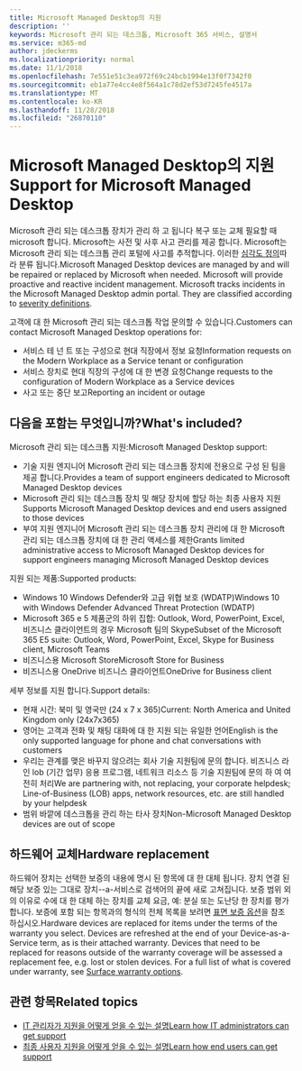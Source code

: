 ```yaml
---
title: Microsoft Managed Desktop의 지원
description: ''
keywords: Microsoft 관리 되는 데스크톱, Microsoft 365 서비스, 설명서
ms.service: m365-md
author: jdeckerms
ms.localizationpriority: normal
ms.date: 11/1/2018
ms.openlocfilehash: 7e551e51c3ea972f69c24bcb1994e13f0f7342f0
ms.sourcegitcommit: eb1a77e4cc4e8f564a1c78d2ef53d7245fe4517a
ms.translationtype: MT
ms.contentlocale: ko-KR
ms.lasthandoff: 11/28/2018
ms.locfileid: "26870110"
---
```

# <a name="support-for-microsoft-managed-desktop"></a><span data-ttu-id="25ae6-103">Microsoft Managed Desktop의 지원</span><span class="sxs-lookup"><span data-stu-id="25ae6-103">Support for Microsoft Managed Desktop</span></span>

<span data-ttu-id="25ae6-p101">Microsoft 관리 되는 데스크톱 장치가 관리 하 고 됩니다 복구 또는 교체 필요할 때 microsoft 합니다. Microsoft는 사전 및 사후 사고 관리를 제공 합니다. Microsoft는 Microsoft 관리 되는 데스크톱 관리 포털에 사고를 추적합니다. 이러한 [심각도 정의](#severity-definitions)따라 분류 됩니다.</span><span class="sxs-lookup"><span data-stu-id="25ae6-p101">Microsoft Managed Desktop devices are managed by and will be repaired or replaced by Microsoft when needed. Microsoft will provide proactive and reactive incident management. Microsoft tracks incidents in the Microsoft Managed Desktop admin portal. They are classified according to [severity definitions](#severity-definitions).</span></span> 

<span data-ttu-id="25ae6-108">고객에 대 한 Microsoft 관리 되는 데스크톱 작업 문의할 수 있습니다.</span><span class="sxs-lookup"><span data-stu-id="25ae6-108">Customers can contact Microsoft Managed Desktop operations for:</span></span>
- <span data-ttu-id="25ae6-109">서비스 테 넌 트 또는 구성으로 현대 직장에서 정보 요청</span><span class="sxs-lookup"><span data-stu-id="25ae6-109">Information requests on the Modern Workplace as a Service tenant or configuration</span></span>
- <span data-ttu-id="25ae6-110">서비스 장치로 현대 직장의 구성에 대 한 변경 요청</span><span class="sxs-lookup"><span data-stu-id="25ae6-110">Change requests to the configuration of Modern Workplace as a Service devices</span></span>
- <span data-ttu-id="25ae6-111">사고 또는 중단 보고</span><span class="sxs-lookup"><span data-stu-id="25ae6-111">Reporting an incident or outage</span></span>

## <a name="whats-included"></a><span data-ttu-id="25ae6-112">다음을 포함는 무엇입니까?</span><span class="sxs-lookup"><span data-stu-id="25ae6-112">What's included?</span></span>

<span data-ttu-id="25ae6-113">Microsoft 관리 되는 데스크톱 지원:</span><span class="sxs-lookup"><span data-stu-id="25ae6-113">Microsoft Managed Desktop support:</span></span>

- <span data-ttu-id="25ae6-114">기술 지원 엔지니어 Microsoft 관리 되는 데스크톱 장치에 전용으로 구성 된 팀을 제공 합니다.</span><span class="sxs-lookup"><span data-stu-id="25ae6-114">Provides a team of support engineers dedicated to Microsoft Managed Desktop devices</span></span>
- <span data-ttu-id="25ae6-115">Microsoft 관리 되는 데스크톱 장치 및 해당 장치에 할당 하는 최종 사용자 지원</span><span class="sxs-lookup"><span data-stu-id="25ae6-115">Supports Microsoft Managed Desktop devices and end users assigned to those devices</span></span>
- <span data-ttu-id="25ae6-116">부여 지원 엔지니어 Microsoft 관리 되는 데스크톱 장치 관리에 대 한 Microsoft 관리 되는 데스크톱 장치에 대 한 관리 액세스를 제한</span><span class="sxs-lookup"><span data-stu-id="25ae6-116">Grants limited administrative access to Microsoft Managed Desktop devices for support engineers managing Microsoft Managed Desktop devices</span></span> 

<span data-ttu-id="25ae6-117">지원 되는 제품:</span><span class="sxs-lookup"><span data-stu-id="25ae6-117">Supported products:</span></span>

- <span data-ttu-id="25ae6-118">Windows 10 Windows Defender와 고급 위협 보호 (WDATP)</span><span class="sxs-lookup"><span data-stu-id="25ae6-118">Windows 10 with Windows Defender Advanced Threat Protection (WDATP)</span></span> 
- <span data-ttu-id="25ae6-119">Microsoft 365 e 5 제품군의 하위 집합: Outlook, Word, PowerPoint, Excel, 비즈니스 클라이언트의 경우 Microsoft 팀의 Skype</span><span class="sxs-lookup"><span data-stu-id="25ae6-119">Subset of the Microsoft 365 E5 suite: Outlook, Word, PowerPoint, Excel, Skype for Business client, Microsoft Teams</span></span> 
- <span data-ttu-id="25ae6-120">비즈니스용 Microsoft Store</span><span class="sxs-lookup"><span data-stu-id="25ae6-120">Microsoft Store for Business</span></span> 
- <span data-ttu-id="25ae6-121">비즈니스용 OneDrive 비즈니스 클라이언트</span><span class="sxs-lookup"><span data-stu-id="25ae6-121">OneDrive for Business client</span></span> 

<span data-ttu-id="25ae6-122">세부 정보를 지원 합니다.</span><span class="sxs-lookup"><span data-stu-id="25ae6-122">Support details:</span></span>

- <span data-ttu-id="25ae6-123">현재 시간: 북미 및 영국만 (24 x 7 x 365)</span><span class="sxs-lookup"><span data-stu-id="25ae6-123">Current: North America and United Kingdom only (24x7x365)</span></span> 
- <span data-ttu-id="25ae6-124">영어는 고객과 전화 및 채팅 대화에 대 한 지원 되는 유일한 언어</span><span class="sxs-lookup"><span data-stu-id="25ae6-124">English is the only supported language for phone and chat conversations with customers</span></span> 
- <span data-ttu-id="25ae6-125">우리는 관계를 맺은 바꾸지 않으려는 회사 기술 지원팀에 문의 합니다. 비즈니스 라인 lob (기간 업무) 응용 프로그램, 네트워크 리소스 등 기술 지원팀에 문의 하 여 여전히 처리</span><span class="sxs-lookup"><span data-stu-id="25ae6-125">We are partnering with, not replacing, your corporate helpdesk; Line-of-Business (LOB) apps, network resources, etc. are still handled by your helpdesk</span></span> 
- <span data-ttu-id="25ae6-126">범위 바깥에 데스크톱을 관리 하는 타사 장치</span><span class="sxs-lookup"><span data-stu-id="25ae6-126">Non-Microsoft Managed Desktop devices are out of scope</span></span> 

## <a name="hardware-replacement"></a><span data-ttu-id="25ae6-127">하드웨어 교체</span><span class="sxs-lookup"><span data-stu-id="25ae6-127">Hardware replacement</span></span>

<span data-ttu-id="25ae6-p102">하드웨어 장치는 선택한 보증의 내용에 명시 된 항목에 대 한 대체 됩니다. 장치 연결 된 해당 보증 있는 그대로 장치--a-서비스로 검색어의 끝에 새로 고쳐집니다. 보증 범위 외의 이유로 수에 대 한 대체 하는 장치를 교체 요금, 예: 분실 또는 도난당 한 장치를 평가 합니다. 보증에 포함 되는 항목과의 형식의 전체 목록을 보려면 [표면 보증 옵션](https://support.microsoft.com/help/4036296/surface-surface-standard-warranty)을 참조 하십시오.</span><span class="sxs-lookup"><span data-stu-id="25ae6-p102">Hardware devices are replaced for items under the terms of the warranty you select. Devices are refreshed at the end of your Device-as-a-Service term, as is their attached warranty. Devices that need to be replaced for reasons outside of the warranty coverage will be assessed a replacement fee, e.g. lost or stolen devices. For a full list of what is covered under warranty, see [Surface warranty options](https://support.microsoft.com/help/4036296/surface-surface-standard-warranty).</span></span>


## <a name="related-topics"></a><span data-ttu-id="25ae6-132">관련 항목</span><span class="sxs-lookup"><span data-stu-id="25ae6-132">Related topics</span></span>

- [<span data-ttu-id="25ae6-133">IT 관리자가 지원을 어떻게 얻을 수 있는 설명</span><span class="sxs-lookup"><span data-stu-id="25ae6-133">Learn how IT administrators can get support</span></span>](../working-with-managed-desktop/admin-support.md)
- [<span data-ttu-id="25ae6-134">최종 사용자 지원을 어떻게 얻을 수 있는 설명</span><span class="sxs-lookup"><span data-stu-id="25ae6-134">Learn how end users can get support</span></span>](../working-with-managed-desktop/end-user-support.md)